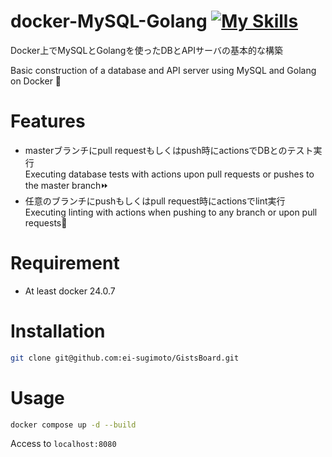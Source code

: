 # docker-MySQL-Golang     [![My Skills](https://skillicons.dev/icons?i=mysql,go,docker)](https://skillicons.dev)

Docker上でMySQLとGolangを使ったDBとAPIサーバの基本的な構築

Basic construction of a database and API server using MySQL and Golang on Docker 👋

# Features

- masterブランチにpull requestもしくはpush時にactionsでDBとのテスト実行 \
  Executing database tests with actions upon pull requests or pushes to the master branch⏩
- 任意のブランチにpushもしくはpull request時にactionsでlint実行\
  Executing linting with actions when pushing to any branch or upon pull requests🔎

# Requirement
* At least docker 24.0.7
# Installation
```bash
git clone git@github.com:ei-sugimoto/GistsBoard.git
```

# Usage

```bash
docker compose up -d --build
```
Access to ```localhost:8080```
